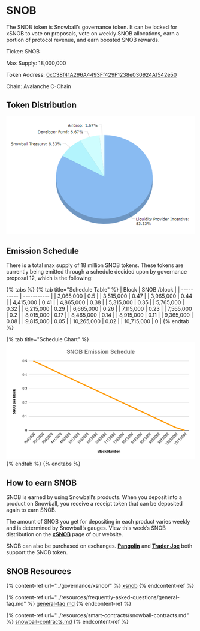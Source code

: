 # SNOB

The SNOB token is Snowball’s governance token. It can be locked for xSNOB to vote on proposals, vote on weekly SNOB allocations, earn a portion of protocol revenue, and earn boosted SNOB rewards.

Ticker: SNOB

Max Supply: 18,000,000

Token Address: [0xC38f41A296A4493Ff429F1238e030924A1542e50](https://snowtrace.io/token/0xC38f41A296A4493Ff429F1238e030924A1542e50)

Chain: Avalanche C-Chain

## **Token Distribution**

![](../.gitbook/assets/SnowballAllocationChart.png)

## **Emission Schedule**

There is a total max supply of 18 million SNOB tokens. These tokens are currently being emitted through a schedule decided upon by governance proposal 12, which is the following:

{% tabs %}
{% tab title="Schedule Table" %}
| Block      | SNOB /block |
| ---------- | ----------- |
| 3,065,000  | 0.5         |
| 3,515,000  | 0.47        |
| 3,965,000  | 0.44        |
| 4,415,000  | 0.41        |
| 4,865,000  | 0.38        |
| 5,315,000  | 0.35        |
| 5,765,000  | 0.32        |
| 6,215,000  | 0.29        |
| 6,665,000  | 0.26        |
| 7,115,000  | 0.23        |
| 7,565,000  | 0.2         |
| 8,015,000  | 0.17        |
| 8,465,000  | 0.14        |
| 8,915,000  | 0.11        |
| 9,365,000  | 0.08        |
| 9,815,000  | 0.05        |
| 10,265,000 | 0.02        |
| 10,715,000 | 0           |
{% endtab %}

{% tab title="Schedule Chart" %}
![](<../.gitbook/assets/SNOB Emission Schedule.png>)
{% endtab %}
{% endtabs %}

## **How to earn SNOB**

SNOB is earned by using Snowball’s products. When you deposit into a product on Snowball, you receive a receipt token that can be deposited again to earn SNOB.

The amount of SNOB you get for depositing in each product varies weekly and is determined by Snowball’s gauges. View this week’s SNOB distribution on the [**xSNOB**](https://app.snowball.network/staking) page of our website.

SNOB can also be purchased on exchanges. [**Pangolin**](https://info.pangolin.exchange/#/token/0xc38f41a296a4493ff429f1238e030924a1542e50) and [**Trader Joe**](https://analytics.traderjoexyz.com/tokens/0xc38f41a296a4493ff429f1238e030924a1542e50) both support the SNOB token.

## **SNOB Resources**

{% content-ref url="../governance/xsnob/" %}
[xsnob](../governance/xsnob/)
{% endcontent-ref %}

{% content-ref url="../resources/frequently-asked-questions/general-faq.md" %}
[general-faq.md](../resources/frequently-asked-questions/general-faq.md)
{% endcontent-ref %}

{% content-ref url="../resources/smart-contracts/snowball-contracts.md" %}
[snowball-contracts.md](../resources/smart-contracts/snowball-contracts.md)
{% endcontent-ref %}
